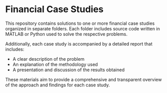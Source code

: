 # Financial Case Studies

This repository contains solutions to one or more financial case studies organized in separate folders. Each folder includes source code written in MATLAB or Python used to solve the respective problems.

Additionally, each case study is accompanied by a detailed report that includes:
- A clear description of the problem
- An explanation of the methodology used
- A presentation and discussion of the results obtained

These materials aim to provide a comprehensive and transparent overview of the approach and findings for each case study.
